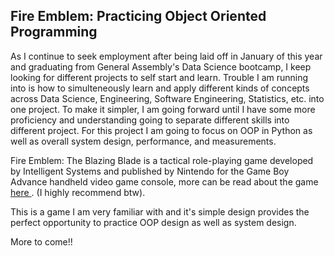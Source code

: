 ## Fire Emblem: Practicing Object Oriented Programming

As I continue to seek employment after being laid off in January of this year and graduating from General Assembly's Data Science bootcamp, I keep looking for different projects to self start and learn. Trouble I am running into is how to simulteneously learn and apply different kinds of concepts across Data Science, Engineering, Software Engineering, Statistics, etc. into one project. To make it simpler, I am going forward until I have some more proficiency and understanding going to separate different skills into different project. For this project I am going to focus on OOP in Python as well as overall system design, performance, and measurements.

Fire Emblem: The Blazing Blade is a tactical role-playing game developed by Intelligent Systems and published by Nintendo for the Game Boy Advance handheld video game console, more can be read about the game <a href='https://en.wikipedia.org/wiki/Fire_Emblem:_The_Blazing_Blade'>here </a>. (I highly recommend btw).

This is a game I am very familiar with and it's simple design provides the perfect opportunity to practice OOP design as well as system design.

More to come!!